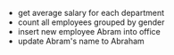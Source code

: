 - get average salary for each department
- count all employees grouped by gender
- insert new employee Abram into office
- update Abram's name to Abraham
